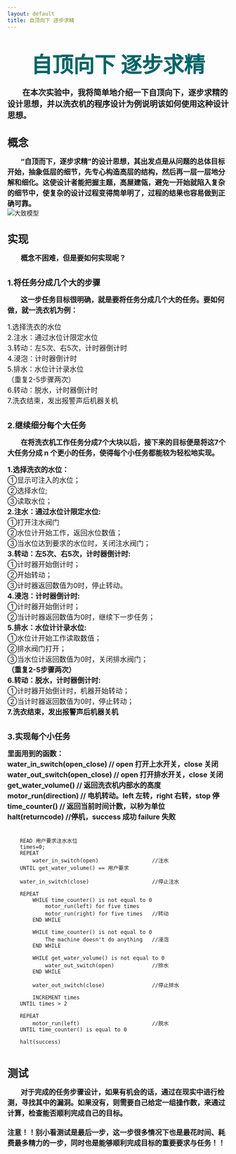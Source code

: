```yaml
---
layout: default
title: 自顶向下 逐步求精
---
```


# <center><font size="7" font face="楷体" font color="#006666">自顶向下 逐步求精</font></center>
**<font size="4">&nbsp;&nbsp;&nbsp;&nbsp;&nbsp;&nbsp;&nbsp;&nbsp;在本次实验中，我将简单地介绍一下自顶向下，逐步求精的设计思想，并以洗衣机的程序设计为例说明该如何使用这种设计思想。</font>**<br><br>

**<font size="5">概念</font>**

**<font size="3">&nbsp;&nbsp;&nbsp;&nbsp;&nbsp;&nbsp;&nbsp;&nbsp;“自顶而下，逐步求精”的设计思想，其出发点是从问题的总体目标开始，抽象低层的细节，先专心构造高层的结构，然后再一层一层地分解和细化。这使设计者能把握主题，高屋建瓴，避免一开始就陷入复杂的细节中，使复杂的设计过程变得简单明了，过程的结果也容易做到正确可靠。</font>**<br>
![](https://img-blog.csdn.net/20171129184722808?watermark/2/text/aHR0cDovL2Jsb2cuY3Nkbi5uZXQveHVhbl90aW5n/font/5a6L5L2T/fontsize/400/fill/I0JBQkFCMA==/dissolve/70/gravity/SouthEast "大致模型")<br><br>

**<font size="5">实现</font>**

**<font size="3"></font>**

**<font size="3">&nbsp;&nbsp;&nbsp;&nbsp;&nbsp;&nbsp;&nbsp;&nbsp;概念不困难，但是要如何实现呢？</font>**<br><br>

**<font size="4">1.将任务分成几个大的步骤</font>**

**<font size="3">&nbsp;&nbsp;&nbsp;&nbsp;&nbsp;&nbsp;&nbsp;&nbsp;这一步任务目标很明确，就是要将任务分成几个大的任务。要如何做，就一洗衣机为例：</font>**


<font size="3">1.选择洗衣的水位<br>2.注水：通过水位计限定水位<br>3.转动：左5次、右5次，计时器倒计时<br>4.浸泡：计时器倒计时<br>5.排水：水位计计录水位<br>（重复2-5步骤两次）<br>6.转动：脱水，计时器倒计时<br>7.洗衣结束，发出报警声后机器关机</font><br><br>

**<font size="4">2.继续细分每个大任务</font>**

**<font size="3">&nbsp;&nbsp;&nbsp;&nbsp;&nbsp;&nbsp;&nbsp;&nbsp;在将洗衣机工作任务分成7个大块以后，接下来的目标便是将这7个大任务分成 n 个更小的任务，使得每个小任务都能较为轻松地实现。</font>**

<font size="3">**1.选择洗衣的水位：**<br>①显示可注入的水位；<br>②选择水位;<br>③读取水位；<br>**2.注水：通过水位计限定水位:**<br>①打开注水阀门<br>②水位计开始工作，返回水位数值；<br>③当水位达到要求的水位时，关闭注水阀门；<br>**3.转动：左5次、右5次，计时器倒计时:**<br>①计时器开始倒计时；<br>②开始转动；<br>③计时器返回数值为0时，停止转动。<br>**4.浸泡：计时器倒计时:**<br>①计时器开始倒计时；<br>②当计时器返回数值为0时，继续下一步任务；<br>**5.排水：水位计计录水位:**<br>①水位计开始工作读取数值；<br>②排水阀门打开；<br>③当水位计返回数值为0时，关闭排水阀门；<br>**（重复2-5步骤两次）**<br> **6.转动：脱水，计时器倒计时:**<br>①计时器开始倒计时，机器开始转动；<br>②当计时器返回数值为0时，停止转动；<br>**7.洗衣结束，发出报警声后机器关机**</font><br><br>

**<font size="4">3.实现每个小任务</font>**

**<font size="3">里面用到的函数：<br>water_in_switch(open_close)  // open 打开上水开关，close 关闭<br>water_out_switch(open_close)  // open 打开排水开关，close 关闭<br>get_water_volume()  // 返回洗衣机内部水的高度<br>motor_run(direction) // 电机转动。left 左转，right 右转，stop 停<br>time_counter()  // 返回当前时间计数，以秒为单位<br>halt(returncode) //停机，success 成功 failure 失败<br><br></font>**
```
    READ 用户要求注水水位
    times=0;
    REPEAT
        water_in_switch(open)                 //注水
    UNTIL get_water_volume() == 用户要求         
    
    water_in_switch(close)                    //停止注水
    
    REPEAT
        WHILE time_counter() is not equal to 0
            motor_run(left) for five times
            motor_run(right) for five times   //转动
        END WHILE

        WHILE time_counter() is not equal to 0
            The machine doesn't do anything   //浸泡
        END WHILE

        WHILE get_water_volume() is not equal to 0
            water_out_switch(open)            //排水
        END WHILE
        
        water_out_switch(close)               //停止排水
        
        INCREMENT times
    UNTIL times > 2

    REPEAT
        motor_run(left)                       //脱水
    UNTIL time_counter() is equal to 0

    halt(success)
```
<br>

**<font size="5">测试</font>**

**<font size="3">&nbsp;&nbsp;&nbsp;&nbsp;&nbsp;&nbsp;&nbsp;&nbsp;对于完成的任务步骤设计，如果有机会的话，通过在现实中进行检测，寻找其中的漏洞。如果没有，则需要自己给定一组操作数，来通过计算，检查能否顺利完成自己的目标。<br><br> 注意！！别小看测试是最后一步，这一步很多情况下也是最花时间、耗费最多精力的一步，同时也是能够顺利完成目标的重要要求与任务！！</font>**